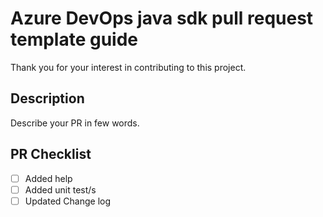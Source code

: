 # Azure DevOps java sdk pull request template guide

Thank you for your interest in contributing to this project.

## Description

Describe your PR in few words.

## PR Checklist

- [ ] Added help
- [ ] Added unit test/s
- [ ] Updated Change log